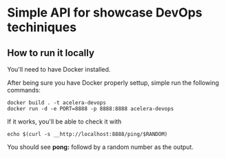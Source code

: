 # Simple API for showcase DevOps techiniques

## How to run it locally

You'll need to have Docker installed. 

After being sure you have Docker properly settup, simple run the following commands:

```shell
docker build . -t acelera-devops
docker run -d -e PORT=8888 -p 8888:8888 acelera-devops
```

If it works, you'll be able to check it with 

```shell
echo $(curl -s __http://localhost:8888/ping/$RANDOM)
```

You should see __pong:__ followd by a random number as the output.

